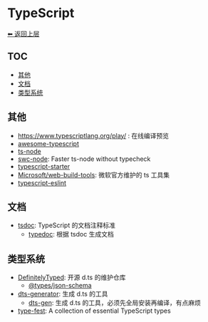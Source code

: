 # TypeScript

[⬅︎ 返回上层](../#typescript)

## TOC

<!-- MarkdownTOC GFM -->

- [其他](#其他)
- [文档](#文档)
- [类型系统](#类型系统)

<!-- /MarkdownTOC -->

## 其他

- https://www.typescriptlang.org/play/  : 在线编译预览
- [awesome-typescript](https://github.com/dzharii/awesome-typescript)
- [ts-node](https://github.com/TypeStrong/ts-node)
- [swc-node](https://github.com/swc-project/swc-node): Faster ts-node without typecheck
- [typescript-starter](https://github.com/bitjson/typescript-starter)
- [Microsoft/web-build-tools](https://github.com/Microsoft/web-build-tools): 微软官方维护的 ts 工具集
- [typescript-eslint](https://github.com/typescript-eslint/typescript-eslint)

## 文档

- [tsdoc](https://github.com/Microsoft/tsdoc): TypeScript 的文档注释标准
  - [typedoc](https://github.com/TypeStrong/typedoc): 根据 tsdoc 生成文档

## 类型系统

- [DefinitelyTyped](https://github.com/DefinitelyTyped/DefinitelyTyped): 开源 d.ts 的维护仓库
  - [@types/json-schema](https://github.com/kriszyp/json-schema)
- [dts-generator](https://github.com/SitePen/dts-generator): 生成 d.ts 的工具
  - [dts-gen](https://github.com/Microsoft/dts-gen): 生成 d.ts 的工具，必须先全局安装再编译，有点麻烦
- [type-fest](https://github.com/sindresorhus/type-fest): A collection of essential TypeScript types

